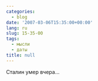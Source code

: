 ```yaml
---
categories:
  - blog
date: '2007-03-06T15:35:00+00:00'
lang: ru
slug: 15-35-00
tags:
  - мысли
  - даты
title: null
---
```




Сталин умер вчера...